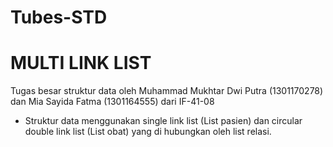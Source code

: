 # Tubes-STD
# MULTI LINK LIST
Tugas besar struktur data oleh Muhammad Mukhtar Dwi Putra (1301170278) dan Mia Sayida Fatma (1301164555) dari IF-41-08
- Struktur data menggunakan single link list (List pasien) dan circular double link list (List obat) yang di hubungkan oleh list relasi.
